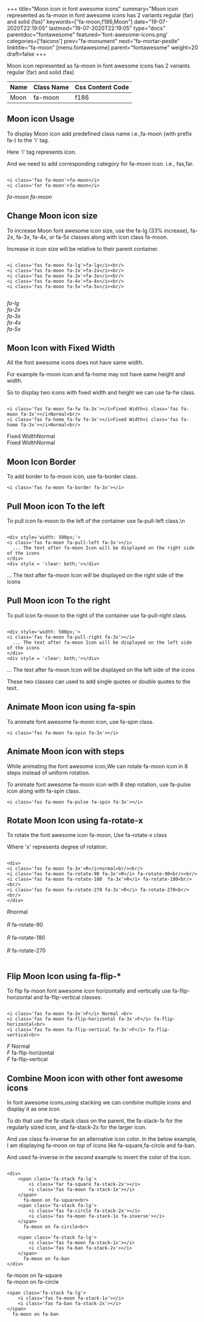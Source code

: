 +++
title="Moon icon in font awesome icons"
summary="Moon icon represented as fa-moon in font awesome icons has 2 variants regular (far) and solid (fas)"
keywords=["fa-moon,f186,Moon"]
date="19-07-2020T22:19:05"
lastmod="19-07-2020T22:19:05"
type="docs"
parentdoc="fontawesome"
featured='font-awesome-icons.png'
categories=['faicons']
prev="fa-monument"
next="fa-mortar-pestle"
linktitle="fa-moon"
[menu.fontawesome]
parent="fontawesome"
weight=20
draft=false
+++


Moon icon represented as fa-moon in font awesome icons has 2 variants regular (far) and solid (fas)

<div class='table-responsive'><table class='table'><thead><tr><th>Name</th><th>Class Name</th><th>Css Content Code</th></tr></thead><tbody><tr><td>Moon</td><td>fa-moon</td><td>f186</td></tr></tbody></table></div>



## Moon icon Usage

To display Moon icon add predefined class name i.e.,fa-moon (with prefix fa-) to the 'i' tag.

Here 'i' tag represents icon.

And we need to add corresponding category for fa-moon icon. i.e., fas,far.


```

<i class='fas fa-moon'>fa-moon</i>
<i class='far fa-moon'>fa-moon</i>
```

<i class='fas fa-moon'>fa-moon</i>
<i class='far fa-moon'>fa-moon</i>




## Change Moon icon size
To increase Moon font awesome icon size, use the fa-lg (33% increase), fa-2x, fa-3x, fa-4x, or fa-5x classes along with icon class fa-moon.

Increase in icon size will be relative to their parent container. 

```

<i class='fas fa-moon fa-lg'>fa-lg</i><br/>
<i class='fas fa-moon fa-2x'>fa-2x</i><br/>
<i class='fas fa-moon fa-3x'>fa-3x</i><br/>
<i class='fas fa-moon fa-4x'>fa-4x</i><br/>
<i class='fas fa-moon fa-5x'>fa-5x</i><br/>
            
```

<i class='fas fa-moon fa-lg'>fa-lg</i><br/>
<i class='fas fa-moon fa-2x'>fa-2x</i><br/>
<i class='fas fa-moon fa-3x'>fa-3x</i><br/>
<i class='fas fa-moon fa-4x'>fa-4x</i><br/>
<i class='fas fa-moon fa-5x'>fa-5x</i><br/>
            



## Moon Icon with Fixed Width 

All the font awesome icons does not have same width.

For example fa-moon icon and fa-home may not have same height and width.

So to display two icons with fixed width and height we can use fa-fw class.


```

<i class='fas fa-moon fa-fw fa-3x'></i>Fixed Width<i class='fas fa-moon fa-3x'></i>Normal<br/>
<i class='fas fa-home fa-fw fa-3x'></i>Fixed Width<i class='fas fa-home fa-3x'></i>Normal<br/>
```

<i class='fas fa-moon fa-fw fa-3x'></i>Fixed Width<i class='fas fa-moon fa-3x'></i>Normal<br/>
<i class='fas fa-home fa-fw fa-3x'></i>Fixed Width<i class='fas fa-home fa-3x'></i>Normal<br/>



## Moon Icon Border 

To add border to fa-moon icon, use fa-border class.


```
<i class='fas fa-moon fa-border fa-3x'></i>

```
<i class='fas fa-moon fa-border fa-3x'></i>





## Pull Moon icon To the left

To pull icon fa-moon to the left of the container use fa-pull-left class.\n

```

<div style='width: 500px;'>
<i class='fas fa-moon fa-pull-left fa-3x'></i>
  ... The text after fa-moon Icon will be displayed on the right side of the icons
</div>
<div style = 'clear: both;'></div>
```

<div style='width: 500px;'>
<i class='fas fa-moon fa-pull-left fa-3x'></i>
  ... The text after fa-moon Icon will be displayed on the right side of the icons
</div>
<div style = 'clear: both;'></div>




## Pull Moon icon To the right
To pull icon fa-moon to the right of the container use fa-pull-right class.

```

<div style='width: 500px;'>
<i class='fas fa-moon fa-pull-right fa-3x'></i>
  ... The text after fa-moon Icon will be displayed on the left side of the icons
</div>
<div style = 'clear: both;'></div>
```

<div style='width: 500px;'>
<i class='fas fa-moon fa-pull-right fa-3x'></i>
  ... The text after fa-moon Icon will be displayed on the left side of the icons
</div>
<div style = 'clear: both;'></div>

These two classes can used to add single quotes or double quotes to the text.


## Animate Moon icon using fa-spin
To animate font awesome fa-moon icon, use fa-spin class.

```
<i class='fas fa-moon fa-spin fa-3x'></i>
```
<i class='fas fa-moon fa-spin fa-3x'></i>




## Animate Moon icon with steps
While animating the font awesome icon,We can rotate fa-moon icon in 8 steps instead of uniform rotation.

To animate font awesome fa-moon icon with 8 step rotation, use fa-pulse icon along with fa-spin class.


```
<i class='fas fa-moon fa-pulse fa-spin fa-3x'></i>

```
<i class='fas fa-moon fa-pulse fa-spin fa-3x'></i>





## Rotate Moon Icon using fa-rotate-x
To rotate the font awesome icon fa-moon, Use fa-rotate-x class

Where 'x' represents degree of rotation.


```

<div>
<i class='fas fa-moon fa-3x'>R</i>normal<br/><br/>
<i class='fas fa-moon fa-rotate-90 fa-3x'>R</i> fa-rotate-90<br/><br/> 
<i class='fas fa-moon fa-rotate-180  fa-3x'>R</i> fa-rotate-180<br/><br/> 
<i class='fas fa-moon fa-rotate-270 fa-3x'>R</i> fa-rotate-270<br/><br/>
</div>
```

<div>
<i class='fas fa-moon fa-3x'>R</i>normal<br/><br/>
<i class='fas fa-moon fa-rotate-90 fa-3x'>R</i> fa-rotate-90<br/><br/> 
<i class='fas fa-moon fa-rotate-180  fa-3x'>R</i> fa-rotate-180<br/><br/> 
<i class='fas fa-moon fa-rotate-270 fa-3x'>R</i> fa-rotate-270<br/><br/>
</div>




## Flip Moon Icon using fa-flip-*
To flip fa-moon font awesome icon horizontally and vertically use fa-flip-horizontal and fa-flip-vertical classes. 

```

<i class='fas fa-moon fa-3x'>F</i> Normal <br>
<i class='fas fa-moon fa-flip-horizontal fa-3x'>F</i> fa-flip-horizontal<br>
<i class='fas fa-moon fa-flip-vertical fa-3x'>F</i> fa-flip-vertical<br>
```

<i class='fas fa-moon fa-3x'>F</i> Normal <br>
<i class='fas fa-moon fa-flip-horizontal fa-3x'>F</i> fa-flip-horizontal<br>
<i class='fas fa-moon fa-flip-vertical fa-3x'>F</i> fa-flip-vertical<br>




## Combine Moon icon with other font awesome icons
In font awesome icons,using stacking we can combine multiple icons and display it as one icon 

To do that use the fa-stack class on the parent, the fa-stack-1x for the regularly sized icon, and fa-stack-2x for the larger icon.

And use class fa-inverse for an alternative icon color. 
In the below example, I am displaying fa-moon on top of icons like fa-square,fa-circle and fa-ban.

And used fa-inverse in the second example to invert the color of the icon.

```

<div>
    <span class='fa-stack fa-lg'>
        <i class='far fa-square fa-stack-2x'></i>
        <i class='fas fa-moon fa-stack-1x'></i>
    </span>
      fa-moon on fa-square<br>
    <span class='fa-stack fa-lg'>
        <i class='fas fa-circle fa-stack-2x'></i>
        <i class='fas fa-moon fa-stack-1x fa-inverse'></i>
    </span>
      fa-moon on fa-circle<br>

    <span class='fa-stack fa-lg'>
        <i class='fas fa-moon fa-stack-1x'></i>
        <i class='fas fa-ban fa-stack-2x'></i>
    </span>
      fa-moon on fa-ban
</div>
```

<div>
    <span class='fa-stack fa-lg'>
        <i class='far fa-square fa-stack-2x'></i>
        <i class='fas fa-moon fa-stack-1x'></i>
    </span>
      fa-moon on fa-square<br>
    <span class='fa-stack fa-lg'>
        <i class='fas fa-circle fa-stack-2x'></i>
        <i class='fas fa-moon fa-stack-1x fa-inverse'></i>
    </span>
      fa-moon on fa-circle<br>

    <span class='fa-stack fa-lg'>
        <i class='fas fa-moon fa-stack-1x'></i>
        <i class='fas fa-ban fa-stack-2x'></i>
    </span>
      fa-moon on fa-ban
</div>






